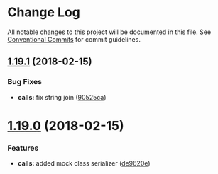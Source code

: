 # Change Log

All notable changes to this project will be documented in this file.
See [Conventional Commits](https://conventionalcommits.org) for commit guidelines.

<a name="1.19.1"></a>
## [1.19.1](https://github.com/tmotx/jest-mock/compare/v1.19.0...v1.19.1) (2018-02-15)


### Bug Fixes

* **calls:** fix string join ([90525ca](https://github.com/tmotx/jest-mock/commit/90525ca))




<a name="1.19.0"></a>
# [1.19.0](https://github.com/tmotx/jest-mock/compare/v1.18.0...v1.19.0) (2018-02-15)


### Features

* **calls:** added mock class serializer ([de9620e](https://github.com/tmotx/jest-mock/commit/de9620e))
